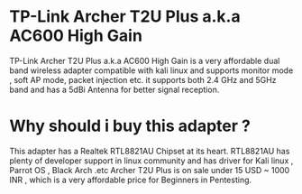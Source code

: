 # TP-Link Archer T2U Plus a.k.a AC600 High Gain

TP-Link Archer T2U Plus a.k.a AC600 High Gain is a very affordable dual band wireless adapter compatible with kali linux and supports monitor mode , soft AP mode,
packet injection etc. it supports both 2.4 GHz and 5GHz band and has a 5dBi Antenna for better signal reception.

# Why should i buy this adapter ?
This adapter has a Realtek RTL8821AU Chipset at its heart. RTL8821AU has plenty of developer support in linux community and has driver for Kali linux , Parrot OS , Black Arch .etc
Archer T2U Plus is on sale under 15 USD ~ 1000 INR , which is a very affordable price for Beginners in Pentesting.
